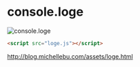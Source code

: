 # console.loge

![console.loge](http://i.imgur.com/qZGjRbJ.png)

```html
<script src="loge.js"></script>
```

http://blog.michellebu.com/assets/loge.html
